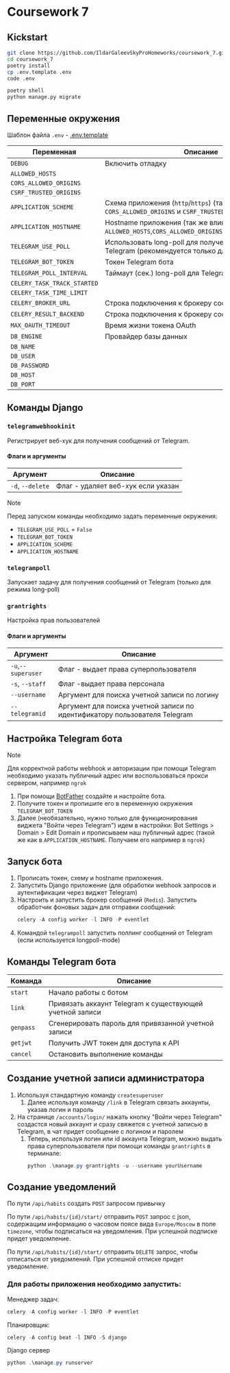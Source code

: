 # Coursework 7

## Kickstart

```bash
git clone https://github.com/IldarGaleevSkyProHomeworks/coursework_7.git
cd coursework_7
poetry install
cp .env.template .env
code .env
```
```bash
poetry shell
python manage.py migrate
```

## Переменные окружения

Шаблон файла `.env` - [.env.template](./.env.template)

| Переменная                        | Описание                                                                                             |
|-----------------------------------|------------------------------------------------------------------------------------------------------|
| `DEBUG`                           | Включить отладку                                                                                     |
| `ALLOWED_HOSTS`                   |                                                                                                      |
| `CORS_ALLOWED_ORIGINS`            |                                                                                                      |
| `CSRF_TRUSTED_ORIGINS`            |                                                                                                      |
| `APPLICATION_SCHEME`              | Схема приложения (`http`/`https`) (так же влияет на `CORS_ALLOWED_ORIGINS` и `CSRF_TRUSTED_ORIGINS`) |
| `APPLICATION_HOSTNAME`            | Hostname приложения (так же влияет на `ALLOWED_HOSTS`,`CORS_ALLOWED_ORIGINS`,`CSRF_TRUSTED_ORIGINS`) |
| `TELEGRAM_USE_POLL`               | Использовать long-poll для получения сообщений от Telegram (рекомендуется только для отладки)        |
| `TELEGRAM_BOT_TOKEN`              | Токен Telegram бота                                                                                  |
| `TELEGRAM_POLL_INTERVAL`          | Таймаут (сек.) long-poll для Telegram                                                                |
| `CELERY_TASK_TRACK_STARTED`       |                                                                                                      |
| `CELERY_TASK_TIME_LIMIT`          |                                                                                                      |
| `CELERY_BROKER_URL`               | Строка подключения к брокеру сообщений                                                               |
| `CELERY_RESULT_BACKEND`           | Строка подключения к брокеру сообщений                                                               |
| `MAX_OAUTH_TIMEOUT`               | Время жизни токена OAuth                                                                             |
| `DB_ENGINE`                       | Провайдер базы данных                                                                                |
| `DB_NAME`                         |                                                                                                      |
| `DB_USER`                         |                                                                                                      |
| `DB_PASSWORD`                     |                                                                                                      |
| `DB_HOST`                         |                                                                                                      |
| `DB_PORT`                         |                                                                                                      |

## Команды Django

### `telegramwebhookinit`

Регистрирует веб-хук для получения сообщений от Telegram.

#### Флаги и аргументы

| Аргумент         | Описание                           |
|------------------|------------------------------------|
| `-d`, `--delete` | Флаг - удаляет веб-хук если указан |

> [!NOTE]
> Перед запуском команды необходимо задать переменные окружения:
> - `TELEGRAM_USE_POLL` = `False`
> - `TELEGRAM_BOT_TOKEN`
> - `APPLICATION_SCHEME`
> - `APPLICATION_HOSTNAME`

### `telegrampoll`

Запускает задачу для получения сообщений от Telegram (только для режима long-poll)

### `grantrights`

Настройка прав пользователей

#### Флаги и аргументы

| Аргумент           | Описание                                                                   |
|--------------------|----------------------------------------------------------------------------|
| `-u`,`--superuser` | Флаг - выдает права суперпользователя                                      |
| `-s`, `--staff`    | Флаг -выдает права персонала                                               |
| `--username`       | Аргумент для поиска учетной записи по логину                               |
| `--telegramid`     | Аргумент для поиска учетной записи по идентификатору пользователя Telegram |

## Настройка Telegram бота

> [!NOTE]
> Для корректной работы webhook и авторизации при помощи Telegram
> необходимо указать публичный адрес или воспользоваться прокси сервером,
> например `ngrok`

1. При помощи [BotFather](https://t.me/BotFather) создайте и настройте бота.
2. Получите токен и пропишите его в переменную окружения `TELEGRAM_BOT_TOKEN`
3. Далее (необязательно, нужно только для функционирования виджета "Войти через Telegram") идем в настройки: Bot
   Settings > Domain > Edit Domain и прописываем наш публичный адрес (такой же как в `APPLICATION_HOSTNAME`. Получаем
   его например в `ngrok`)

## Запуск бота

1. Прописать токен, схему и hostname приложения.
2. Запустить Django приложение (для обработки webhook запросов и аутентификации через виджет Telegram)
3. Настроить и запустить брокер сообщений (`Redis`). Запустить обработчик фоновых задач для отправки сообщений:
   ```powershell
   celery -A config worker -l INFO -P eventlet
   ```
4. Командой `telegrampoll` запустить поллинг сообщений от Telegram (если используется longpoll-mode)

## Команды Telegram бота

| Команда   | Описание                                                 |
|-----------|----------------------------------------------------------|
| `start`   | Начало работы с ботом                                    |
| `link`    | Привязать аккаунт Telegram к существующей учетной записи |
| `genpass` | Сгенерировать пароль для привязанной учетной записи      |
| `getjwt`  | Получить JWT токен для доступа к API                     |
| `cancel`  | Остановить выполнение команды                            |

## Создание учетной записи администратора

1. Используя стандартную команду `createsuperuser`
    1. Далее используя команду `/link` в Telegram связать аккаунты, указав логин и пароль
2. На странице `/accounts/login/` нажать кнопку "Войти через Telegram" создастся новый аккаунт и сразу свяжется с
   учетной записью в Telegram, в чат придет сообщение с логином и паролем
    1. Теперь, используя логин или id аккаунта Telegram, можно выдать права суперпользователя при помощи
       команды `grantrights` в терминале:
       ```powershell
       python .\manage.py grantrights -u --username yourUsername 
       ```

## Создание уведомлений

По пути `/api/habits` создать `POST` запросом привычку

По пути `/api/habits/{id}/start/` отправить `POST` запрос с json, 
содержащим информацию о часовом поясе вида `Europe/Moscow` в поле `timezone`, чтобы подписаться на уведомления. При успешной подписке придет уведомление.

По пути `/api/habits/{id}/start/` отправить `DELETE` запрос, 
чтобы отписаться от уведомлений. При успешной отписке придет уведомление.

### Для работы приложения необходимо запустить:

Менеджер задач:
```powershell
celery -A config worker -l INFO -P eventlet
```

Планировщик:
```powershell
celery -A config beat -l INFO -S django
```

Django сервер
```powershell
python .\manage.py runserver
```